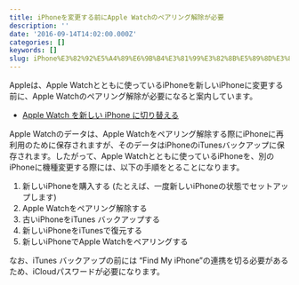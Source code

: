 ```yaml
---
title: iPhoneを変更する前にApple Watchのペアリング解除が必要
description: ''
date: '2016-09-14T14:02:00.000Z'
categories: []
keywords: []
slug: iPhone%E3%82%92%E5%A4%89%E6%9B%B4%E3%81%99%E3%82%8B%E5%89%8D%E3%81%ABApple+Watch%E3%81%AE%E3%83%9A%E3%82%A2%E3%83%AA%E3%83%B3%E3%82%B0%E8%A7%A3%E9%...
---
```

Appleは、Apple Watchとともに使っているiPhoneを新しいiPhoneに変更する前に、Apple Watchのペアリング解除が必要になると案内しています。

*   [Apple Watch を新しい iPhone に切り替える](https://support.apple.com/ja-jp/ht205189)

Apple Watchのデータは、Apple Watchをペアリング解除する際にiPhoneに再利用のために保存されますが、そのデータはiPhoneのiTunesバックアップに保存されます。したがって、Apple Watchとともに使っているiPhoneを、別のiPhoneに機種変更する際には、以下の手順をとることになります。

1.  新しいiPhoneを購入する (たとえば、一度新しいiPhoneの状態でセットアップします)
2.  Apple Watchをペアリング解除する
3.  古いiPhoneをiTunes バックアップする
4.  新しいiPhoneをiTunesで復元する
5.  新しいiPhoneでApple Watchをペアリングする

なお、iTunes バックアップの前には “Find My iPhone”の連携を切る必要があるため、iCloudパスワードが必要になります。